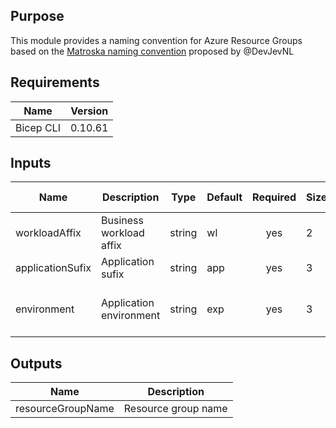 ## Purpose
This module provides a naming convention for Azure Resource Groups based on the [Matroska naming convention](https://www.devjev.nl/posts/2022/the-perfect-azure-naming-convention/) proposed by @DevJevNL

## Requirements

| Name      | Version |
| --------- | ------- |
| Bicep CLI | 0.10.61 |

## Inputs

| Name             | Description             | Type   | Default | Required | Size | Allowed values          |
| ---------------- | ----------------------- | ------ | ------- | :------: | ---- | ----------------------- |
| workloadAffix    | Business workload affix | string | wl      |   yes    | 2    |                         |
| applicationSufix | Application sufix       | string | app     |   yes    | 3    |                         |
| environment      | Application environment | string | exp     |   yes    | 3    | exp, dev, qua, uat, prd |

## Outputs

| Name              | Description         |
| ----------------- | ------------------- |
| resourceGroupName | Resource group name |
